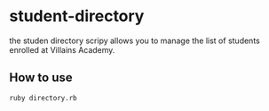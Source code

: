 # student-directory

the studen directory scripy allows you to manage the list of students enrolled at Villains Academy.

## How to use ##

```shell
ruby directory.rb
```